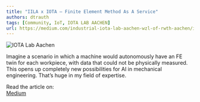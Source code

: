 ```yaml
---
title: "IILA x IOTA — Finite Element Method As A Service"
authors: dtrauth
tags: [Community, IoT, IOTA LAB AACHEN]
url: https://medium.com/industrial-iota-lab-aachen-wzl-of-rwth-aachen/iila-x-iota-finite-element-method-as-a-service-2a782a479516
---
```


![IOTA Lab Aachen](https://miro.medium.com/max/7500/1*hSwB4GL_DqsPck5Dtg9o-A.png)

Imagine a scenario in which a machine would autonomously have an FE twin for each workpiece, with data that could not be physically measured. This opens up completely new possibilities for AI in mechanical engineering. That’s huge in my field of expertise.

Read the article on:   
[Medium](https://medium.com/industrial-iota-lab-aachen-wzl-of-rwth-aachen/iila-x-iota-finite-element-method-as-a-service-2a782a479516)  
